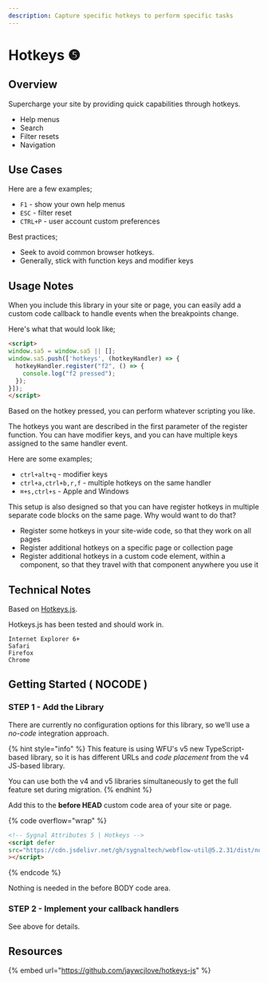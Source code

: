 ```yaml
---
description: Capture specific hotkeys to perform specific tasks
---
```


# Hotkeys ❺

## Overview

Supercharge your site by providing quick capabilities through hotkeys.

* Help menus
* Search
* Filter resets
* Navigation

## Use Cases

Here are a few examples;&#x20;

* `F1` - show your own help menus
* `ESC` - filter reset
* `CTRL+P` - user account custom preferences&#x20;

Best practices;

* Seek to avoid common browser hotkeys.
* Generally, stick with function keys and modifier keys&#x20;

## Usage Notes <a href="#usage-notes" id="usage-notes"></a>

When you include this library in your site or page, you can easily add a custom code callback to handle events when the breakpoints change.

Here's what that would look like;

```html
<script>
window.sa5 = window.sa5 || [];
window.sa5.push(['hotkeys', (hotkeyHandler) => {
  hotkeyHandler.register("f2", () => {
    console.log("f2 pressed");
  });
}]);
</script>
```

Based on the hotkey pressed, you can perform whatever scripting you like.

The hotkeys you want are described in the first parameter of the register function. You can have modifier keys, and you can have multiple keys assigned to the same handler event.

Here are some examples;

* `ctrl+alt+q` - modifier keys
* `ctrl+a,ctrl+b,r,f` - multiple hotkeys on the same handler
* `⌘+s,ctrl+s` - Apple and Windows

This setup is also designed so that you can have register hotkeys in multiple separate code blocks on the same page. Why would want to do that?&#x20;

* Register some hotkeys in your site-wide code, so that they work on all pages
* Register additional hotkeys on a specific page or collection page
* Register additional hotkeys in a custom code element, within a component, so that they travel with that component anywhere you use it &#x20;

## Technical Notes

Based on [Hotkeys.js](https://github.com/jaywcjlove/hotkeys-js).

Hotkeys.js has been tested and should work in.

```
Internet Explorer 6+
Safari
Firefox
Chrome
```

## Getting Started ( NOCODE ) <a href="#getting-started-nocode" id="getting-started-nocode"></a>

### STEP 1 - Add the Library <a href="#step-1---add-the-library" id="step-1---add-the-library"></a>

There are currently no configuration options for this library, so we’ll use a _no-code_ integration approach.

{% hint style="info" %}
This feature is using WFU's v5 new TypeScript-based library, so it is has different URLs and _code placement_ from the v4 JS-based library.&#x20;

You can use both the v4 and v5 libraries simultaneously to get the full feature set during migration.
{% endhint %}

Add this to the **before HEAD** custom code area of your site or page.

{% code overflow="wrap" %}
```html
<!-- Sygnal Attributes 5 | Hotkeys -->
<script defer
src="https://cdn.jsdelivr.net/gh/sygnaltech/webflow-util@5.2.31/dist/nocode/webflow-hotkeys.js"
></script> 
```
{% endcode %}

Nothing is needed in the before BODY code area.&#x20;

### STEP 2 - Implement your callback handlers <a href="#step-2---apply-wfu-sort-and-configuration-attributes-to-the-elements-you-want-to-filter" id="step-2---apply-wfu-sort-and-configuration-attributes-to-the-elements-you-want-to-filter"></a>

See above for details.

## Resources

{% embed url="https://github.com/jaywcjlove/hotkeys-js" %}
